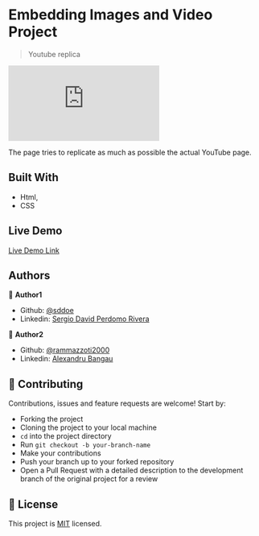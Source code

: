 # Embedding Images and Video Project

> Youtube replica

![screenshot](https://rawcdn.githack.com/rammazzoti2000/youtube-replica/dd49d5ee52cd2ab517b3c06e2873880fdbdc9352/index.html)

The page tries to replicate as much as possible the actual YouTube page.

## Built With

- Html,
- CSS

## Live Demo

[Live Demo Link](https://rawcdn.githack.com/rammazzoti2000/youtube-replica/e012414eef2e1ff4c1f27b8fa237517e0b0ec1a9/index.html)


## Authors

👤 **Author1**

- Github: [@sddoe](https://github.com/sddoe)
- Linkedin: [Sergio David Perdomo Rivera](https://www.linkedin.com/in/sergio-david-perdomo-rivera-07b6b7b8/)

👤 **Author2**

- Github: [@rammazzoti2000](https://github.com/rammazzoti2000)
- Linkedin: [Alexandru Bangau](https://www.linkedin.com/in/alexandru-bangau/)

## 🤝 Contributing

Contributions, issues and feature requests are welcome! Start by:
* Forking the project
* Cloning the project to your local machine
* `cd` into the project directory
* Run `git checkout -b your-branch-name`
* Make your contributions
* Push your branch up to your forked repository
* Open a Pull Request with a detailed description to the development branch of the original project for a review

## 📝 License

This project is [MIT](https://opensource.org/licenses/MIT) licensed.

